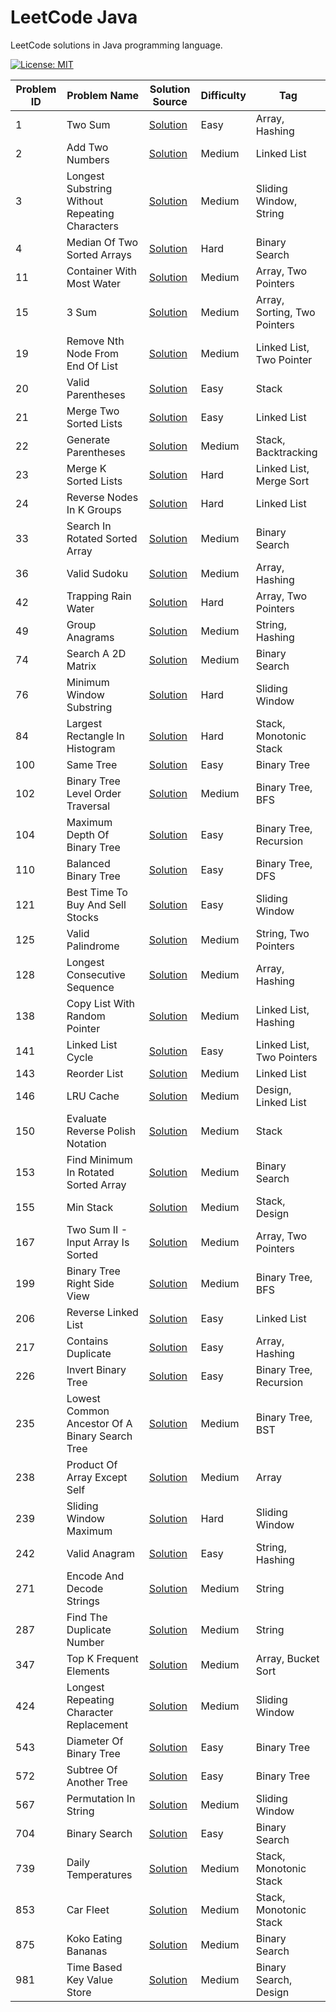 # LeetCode Java

LeetCode solutions in Java programming language.

[![License: MIT](https://img.shields.io/badge/License-MIT-yellow.svg)](https://github.com/anirudhology/leetcode-java/blob/main/LICENSE)

| Problem ID | Problem Name                                   | Solution Source                                                                                                   | Difficulty | Tag                          |
|------------|------------------------------------------------|-------------------------------------------------------------------------------------------------------------------|------------|------------------------------|
| 1          | Two Sum                                        | [Solution](src/main/java/com/anirudhology/leetcode/array/TwoSum.java)                                             | Easy       | Array, Hashing               |
| 2          | Add Two Numbers                                | [Solution](src/main/java/com/anirudhology/leetcode/linkedlist/AddTwoNumbers.java)                                 | Medium     | Linked List                  |
| 3          | Longest Substring Without Repeating Characters | [Solution](src/main/java/com/anirudhology/leetcode/slidingwindow/LongestSubstringWithoutRepeatingCharacters.java) | Medium     | Sliding Window, String       |
| 4          | Median Of Two Sorted Arrays                    | [Solution](src/main/java/com/anirudhology/leetcode/binarysearch/MedianOfTwoSortedArrays.java)                     | Hard       | Binary Search                |
| 11         | Container With Most Water                      | [Solution](src/main/java/com/anirudhology/leetcode/array/ContainerWithMostWater.java)                             | Medium     | Array, Two Pointers          |
| 15         | 3 Sum                                          | [Solution](src/main/java/com/anirudhology/leetcode/array/ThreeSum.java)                                           | Medium     | Array, Sorting, Two Pointers |
| 19         | Remove Nth Node From End Of List               | [Solution](src/main/java/com/anirudhology/leetcode/linkedlist/RemoveNthNodeFromEndOfList.java)                    | Medium     | Linked List, Two Pointer     |
| 20         | Valid Parentheses                              | [Solution](src/main/java/com/anirudhology/leetcode/stack/ValidParentheses.java)                                   | Easy       | Stack                        |
| 21         | Merge Two Sorted Lists                         | [Solution](src/main/java/com/anirudhology/leetcode/linkedlist/MergeTwoSortedLists.java)                           | Easy       | Linked List                  |
| 22         | Generate Parentheses                           | [Solution](src/main/java/com/anirudhology/leetcode/stack/GenerateParentheses.java)                                | Medium     | Stack, Backtracking          |
| 23         | Merge K Sorted Lists                           | [Solution](src/main/java/com/anirudhology/leetcode/linkedlist/MergeKSortedLists.java)                             | Hard       | Linked List, Merge Sort      |
| 24         | Reverse Nodes In K Groups                      | [Solution](src/main/java/com/anirudhology/leetcode/linkedlist/ReverseNodesInKGroup.java)                          | Hard       | Linked List                  |
| 33         | Search In Rotated Sorted Array                 | [Solution](src/main/java/com/anirudhology/leetcode/binarysearch/SearchInRotatedSortedArray.java)                  | Medium     | Binary Search                |
| 36         | Valid Sudoku                                   | [Solution](src/main/java/com/anirudhology/leetcode/array/ValidSudoku.java)                                        | Medium     | Array, Hashing               |
| 42         | Trapping Rain Water                            | [Solution](src/main/java/com/anirudhology/leetcode/array/TrappingRainWater.java)                                  | Hard       | Array, Two Pointers          |
| 49         | Group Anagrams                                 | [Solution](src/main/java/com/anirudhology/leetcode/string/GroupAnagrams.java)                                     | Medium     | String, Hashing              |
| 74         | Search A 2D Matrix                             | [Solution](src/main/java/com/anirudhology/leetcode/binarysearch/SearchA2DMatrix.java)                             | Medium     | Binary Search                |
| 76         | Minimum Window Substring                       | [Solution](src/main/java/com/anirudhology/leetcode/slidingwindow/MinimumWindowSubstring.java)                     | Hard       | Sliding Window               |
| 84         | Largest Rectangle In Histogram                 | [Solution](src/main/java/com/anirudhology/leetcode/stack/LargestRectangleInHistogram.java)                        | Hard       | Stack, Monotonic Stack       |
| 100        | Same Tree                                      | [Solution](src/main/java/com/anirudhology/leetcode/tree/SameTree.java)                                            | Easy       | Binary Tree                  |
| 102        | Binary Tree Level Order Traversal              | [Solution](src/main/java/com/anirudhology/leetcode/tree/BinaryTreeLevelOrderTraversal.java)                       | Medium     | Binary Tree, BFS             |
| 104        | Maximum Depth Of Binary Tree                   | [Solution](src/main/java/com/anirudhology/leetcode/tree/MaximumDepthOfBinaryTree.java)                            | Easy       | Binary Tree, Recursion       |
| 110        | Balanced Binary Tree                           | [Solution](src/main/java/com/anirudhology/leetcode/tree/BalancedBinaryTree.java)                                  | Easy       | Binary Tree, DFS             |
| 121        | Best Time To Buy And Sell Stocks               | [Solution](src/main/java/com/anirudhology/leetcode/slidingwindow/BestTimeToBuyAndSellStocks.java)                 | Easy       | Sliding Window               |
| 125        | Valid Palindrome                               | [Solution](src/main/java/com/anirudhology/leetcode/string/ValidPalindrome.java)                                   | Medium     | String, Two Pointers         |
| 128        | Longest Consecutive Sequence                   | [Solution](src/main/java/com/anirudhology/leetcode/array/LongestConsecutiveSequence.java)                         | Medium     | Array, Hashing               |
| 138        | Copy List With Random Pointer                  | [Solution](src/main/java/com/anirudhology/leetcode/linkedlist/CopyListWithRandomPointer.java)                     | Medium     | Linked List, Hashing         |
| 141        | Linked List Cycle                              | [Solution](src/main/java/com/anirudhology/leetcode/linkedlist/LinkedListCycle.java)                               | Easy       | Linked List, Two Pointers    |
| 143        | Reorder List                                   | [Solution](src/main/java/com/anirudhology/leetcode/linkedlist/ReorderList.java)                                   | Medium     | Linked List                  |
| 146        | LRU Cache                                      | [Solution](src/main/java/com/anirudhology/leetcode/design/LRUCache.java)                                          | Medium     | Design, Linked List          |
| 150        | Evaluate Reverse Polish Notation               | [Solution](src/main/java/com/anirudhology/leetcode/stack/EvaluateReversePolishNotation.java)                      | Medium     | Stack                        |
| 153        | Find Minimum In Rotated Sorted Array           | [Solution](src/main/java/com/anirudhology/leetcode/binarysearch/FindMinimumInRotatedSortedArray.java)             | Medium     | Binary Search                |
| 155        | Min Stack                                      | [Solution](src/main/java/com/anirudhology/leetcode/stack/MinStack.java)                                           | Medium     | Stack, Design                |
| 167        | Two Sum II - Input Array Is Sorted             | [Solution](src/main/java/com/anirudhology/leetcode/array/TwoSumIIInputArrayIsSorted.java)                         | Medium     | Array, Two Pointers          |
| 199        | Binary Tree Right Side View                    | [Solution](src/main/java/com/anirudhology/leetcode/tree/BinaryTreeRightSideView.java)                             | Medium     | Binary Tree, BFS             |
| 206        | Reverse Linked List                            | [Solution](src/main/java/com/anirudhology/leetcode/linkedlist/ReverseLinkedList.java)                             | Easy       | Linked List                  |
| 217        | Contains Duplicate                             | [Solution](src/main/java/com/anirudhology/leetcode/array/ContainsDuplicate.java)                                  | Easy       | Array, Hashing               |
| 226        | Invert Binary Tree                             | [Solution](src/main/java/com/anirudhology/leetcode/tree/InvertBinaryTree.java)                                    | Easy       | Binary Tree, Recursion       |
| 235        | Lowest Common Ancestor Of A Binary Search Tree | [Solution](src/main/java/com/anirudhology/leetcode/tree/LowestCommonAncestorOfABinarySearchTree.java)             | Medium     | Binary Tree, BST             |
| 238        | Product Of Array Except Self                   | [Solution](src/main/java/com/anirudhology/leetcode/array/ProductOfArrayExceptSelf.java)                           | Medium     | Array                        |
| 239        | Sliding Window Maximum                         | [Solution](src/main/java/com/anirudhology/leetcode/slidingwindow/SlidingWindowMaximum.java)                       | Hard       | Sliding Window               |
| 242        | Valid Anagram                                  | [Solution](src/main/java/com/anirudhology/leetcode/string/ValidAnagram.java)                                      | Easy       | String, Hashing              |
| 271        | Encode And Decode Strings                      | [Solution](src/main/java/com/anirudhology/leetcode/string/EncodeAndDecodeStrings.java)                            | Medium     | String                       |
| 287        | Find The Duplicate Number                      | [Solution](src/main/java/com/anirudhology/leetcode/linkedlist/FindTheDuplicateNumber.java)                        | Medium     | String                       |
| 347        | Top K Frequent Elements                        | [Solution](src/main/java/com/anirudhology/leetcode/array/TopKFrequentElements.java)                               | Medium     | Array, Bucket Sort           |
| 424        | Longest Repeating Character Replacement        | [Solution](src/main/java/com/anirudhology/leetcode/slidingwindow/LongestRepeatingCharacterReplacement.java)       | Medium     | Sliding Window               |
| 543        | Diameter Of Binary Tree                        | [Solution](src/main/java/com/anirudhology/leetcode/tree/DiameterOfBinaryTree.java)                                | Easy       | Binary Tree                  |
| 572        | Subtree Of Another Tree                        | [Solution](src/main/java/com/anirudhology/leetcode/tree/SubtreeOfAnotherTree.java)                                | Easy       | Binary Tree                  |
| 567        | Permutation In String                          | [Solution](src/main/java/com/anirudhology/leetcode/slidingwindow/PermutationInString.java)                        | Medium     | Sliding Window               |
| 704        | Binary Search                                  | [Solution](src/main/java/com/anirudhology/leetcode/binarysearch/BinarySearch.java)                                | Easy       | Binary Search                |
| 739        | Daily Temperatures                             | [Solution](src/main/java/com/anirudhology/leetcode/stack/DailyTemperatures.java)                                  | Medium     | Stack, Monotonic Stack       |
| 853        | Car Fleet                                      | [Solution](src/main/java/com/anirudhology/leetcode/stack/CarFleet.java)                                           | Medium     | Stack, Monotonic Stack       |
| 875        | Koko Eating Bananas                            | [Solution](src/main/java/com/anirudhology/leetcode/binarysearch/KokoEatingBananas.java)                           | Medium     | Binary Search                |
| 981        | Time Based Key Value Store                     | [Solution](src/main/java/com/anirudhology/leetcode/binarysearch/TimeBasedKeyValueStore.java)                      | Medium     | Binary Search, Design        |